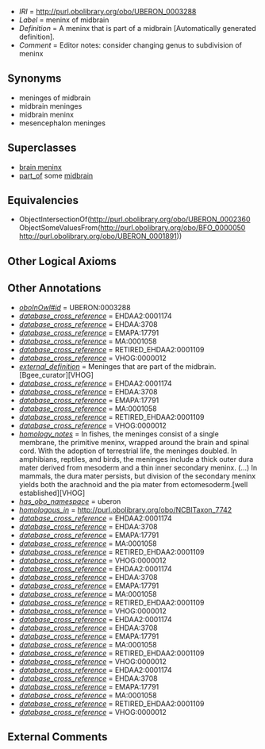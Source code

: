  * *IRI* = http://purl.obolibrary.org/obo/UBERON_0003288
 * *Label* = meninx of midbrain
 * *Definition* = A meninx that is part of a midbrain [Automatically generated definition].
 * *Comment* = Editor notes: consider changing genus to subdivision of meninx

## Synonyms

 * meninges of midbrain
 * midbrain meninges
 * midbrain meninx
 * mesencephalon meninges

## Superclasses

 * [brain meninx](../../UBERON/47/UBERON_0003547.md)
 * [part_of](../../BFO/50/BFO_0000050.md) some [midbrain](../../UBERON/91/UBERON_0001891.md)

## Equivalencies

 * ObjectIntersectionOf(<http://purl.obolibrary.org/obo/UBERON_0002360> ObjectSomeValuesFrom(<http://purl.obolibrary.org/obo/BFO_0000050> <http://purl.obolibrary.org/obo/UBERON_0001891>))

## Other Logical Axioms


## Other Annotations

 * *[oboInOwl#id](../../id/oboInOwl#id.md)* = UBERON:0003288
 * *[database_cross_reference](../../ef/oboInOwl#hasDbXref.md)* = EHDAA2:0001174
 * *[database_cross_reference](../../ef/oboInOwl#hasDbXref.md)* = EHDAA:3708
 * *[database_cross_reference](../../ef/oboInOwl#hasDbXref.md)* = EMAPA:17791
 * *[database_cross_reference](../../ef/oboInOwl#hasDbXref.md)* = MA:0001058
 * *[database_cross_reference](../../ef/oboInOwl#hasDbXref.md)* = RETIRED_EHDAA2:0001109
 * *[database_cross_reference](../../ef/oboInOwl#hasDbXref.md)* = VHOG:0000012
 * *[external_definition](../../UBPROP/01/UBPROP_0000001.md)* = Meninges that are part of the midbrain. [Bgee_curator][VHOG]
 * *[database_cross_reference](../../ef/oboInOwl#hasDbXref.md)* = EHDAA2:0001174
 * *[database_cross_reference](../../ef/oboInOwl#hasDbXref.md)* = EHDAA:3708
 * *[database_cross_reference](../../ef/oboInOwl#hasDbXref.md)* = EMAPA:17791
 * *[database_cross_reference](../../ef/oboInOwl#hasDbXref.md)* = MA:0001058
 * *[database_cross_reference](../../ef/oboInOwl#hasDbXref.md)* = RETIRED_EHDAA2:0001109
 * *[database_cross_reference](../../ef/oboInOwl#hasDbXref.md)* = VHOG:0000012
 * *[homology_notes](../../UBPROP/03/UBPROP_0000003.md)* = In fishes, the meninges consist of a single membrane, the primitive meninx, wrapped around the brain and spinal cord. With the adoption of terrestrial life, the meninges doubled. In amphibians, reptiles, and birds, the meninges include a thick outer dura mater derived from mesoderm and a thin inner secondary meninx. (...) In mammals, the dura mater persists, but division of the secondary meninx yields both the arachnoid and the pia mater from ectomesoderm.[well established][VHOG]
 * *[has_obo_namespace](../../ce/oboInOwl#hasOBONamespace.md)* = uberon
 * *[homologous_in](../../core#homologous/in/core#homologous_in.md)* = http://purl.obolibrary.org/obo/NCBITaxon_7742
 * *[database_cross_reference](../../ef/oboInOwl#hasDbXref.md)* = EHDAA2:0001174
 * *[database_cross_reference](../../ef/oboInOwl#hasDbXref.md)* = EHDAA:3708
 * *[database_cross_reference](../../ef/oboInOwl#hasDbXref.md)* = EMAPA:17791
 * *[database_cross_reference](../../ef/oboInOwl#hasDbXref.md)* = MA:0001058
 * *[database_cross_reference](../../ef/oboInOwl#hasDbXref.md)* = RETIRED_EHDAA2:0001109
 * *[database_cross_reference](../../ef/oboInOwl#hasDbXref.md)* = VHOG:0000012
 * *[database_cross_reference](../../ef/oboInOwl#hasDbXref.md)* = EHDAA2:0001174
 * *[database_cross_reference](../../ef/oboInOwl#hasDbXref.md)* = EHDAA:3708
 * *[database_cross_reference](../../ef/oboInOwl#hasDbXref.md)* = EMAPA:17791
 * *[database_cross_reference](../../ef/oboInOwl#hasDbXref.md)* = MA:0001058
 * *[database_cross_reference](../../ef/oboInOwl#hasDbXref.md)* = RETIRED_EHDAA2:0001109
 * *[database_cross_reference](../../ef/oboInOwl#hasDbXref.md)* = VHOG:0000012
 * *[database_cross_reference](../../ef/oboInOwl#hasDbXref.md)* = EHDAA2:0001174
 * *[database_cross_reference](../../ef/oboInOwl#hasDbXref.md)* = EHDAA:3708
 * *[database_cross_reference](../../ef/oboInOwl#hasDbXref.md)* = EMAPA:17791
 * *[database_cross_reference](../../ef/oboInOwl#hasDbXref.md)* = MA:0001058
 * *[database_cross_reference](../../ef/oboInOwl#hasDbXref.md)* = RETIRED_EHDAA2:0001109
 * *[database_cross_reference](../../ef/oboInOwl#hasDbXref.md)* = VHOG:0000012
 * *[database_cross_reference](../../ef/oboInOwl#hasDbXref.md)* = EHDAA2:0001174
 * *[database_cross_reference](../../ef/oboInOwl#hasDbXref.md)* = EHDAA:3708
 * *[database_cross_reference](../../ef/oboInOwl#hasDbXref.md)* = EMAPA:17791
 * *[database_cross_reference](../../ef/oboInOwl#hasDbXref.md)* = MA:0001058
 * *[database_cross_reference](../../ef/oboInOwl#hasDbXref.md)* = RETIRED_EHDAA2:0001109
 * *[database_cross_reference](../../ef/oboInOwl#hasDbXref.md)* = VHOG:0000012

## External Comments

